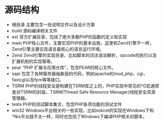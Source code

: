 # 源码结构

- 根目录  主要包含一些说明文件以及设计方案
- build  源码编译相关文件
- ext  官方扩展目录，包括了绝大多数PHP的函数的定义和实现
- main  PHP核心文件，主要实现PHP的基本设施，这里和Zend引擎不一样，Zend引擎主要实现语言最核心的语言运行环境。
- Zend  Zend引擎的实现目录，比如脚本的词法语法解析，opcode的执行以及扩展机制的实现等等。
- pear  “PHP 扩展与应用仓库”，包含PEAR的核心文件。
- sapi  包含了各种服务器抽象层的代码，例如apache的mod_php，cgi，fastcgi以及fpm等等接口。
- TSRM  PHP的线程安全是构建在TSRM库之上的，PHP实现中常见的\*G宏通常是对TSRM的封装，TSRM(Thread Safe Resource Manager)线程安全资源管理器。
- tests  PHP的测试脚本集合，包含PHP各项功能的测试文件
- win32  Windows平台相关的一些实现，比如sokcet的实现在Windows下和\*Nix平台就不太一样，同时也包括了Windows下编译PHP相关的脚本。 